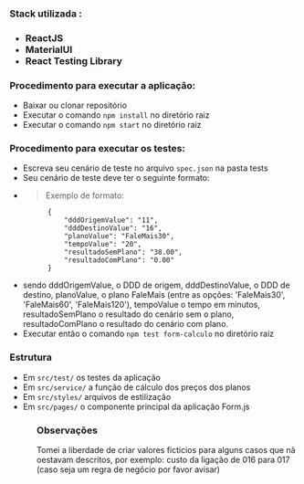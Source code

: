<h3>Stack utilizada :<h3> 
<ul>
  <li>ReactJS</li>
  <li>MaterialUI</li>
  <li>React Testing Library</li>
</ul>

<h3>Procedimento para executar a aplicação:</h3> 
<ul>
    <li>Baixar ou clonar repositório</li>
    <li>Executar o comando  <code>npm install</code> no diretório raiz</li>
    <li>Executar o comando  <code>npm start</code> no diretório raiz</li>
</ul>


<h3>Procedimento para executar os testes: </h3> 
<ul>
    <li>Escreva seu cenário de teste no arquivo <code>spec.json</code> na pasta tests <li>
    Seu cenário de teste deve ter o seguinte formato:  
    <li>
    <blockquote>Exemplo de formato:</blockquote>
        
          {
              "dddOrigemValue": "11",
              "dddDestinoValue": "16",
              "planoValue": "FaleMais30",
              "tempoValue": "20",
              "resultadoSemPlano": "38.00",
              "resultadoComPlano": "0.00"
          }
        
   </li>
  <li>
      sendo dddOrigemValue, o DDD de origem, dddDestinoValue, o DDD de destino, planoValue, o plano FaleMais (entre as opções: 'FaleMais30', 'FaleMais60', 'FaleMais120'),             tempoValue o tempo em minutos, resultadoSemPlano o resultado do cenário sem o plano, resultadoComPlano o resultado do cenário com plano. 
  </li>
  <li>Executar então o comando <code>npm test form-calculo</code> no diretório raiz</li>
</ul>

<h3>Estrutura</h3>
<ul>
  <li> Em <code>src/test/</code> os testes da aplicação</li>
  <li> Em <code>src/service/</code> a função de cálculo dos preços dos planos </li>
  <li> Em <code>src/styles/</code> arquivos de estilização</li>
  <li> Em <code>src/pages/</code> o componente principal da aplicação Form.js</li>
<ul>

<h3>Observações</h3>
Tomei a liberdade de criar valores ficticios para alguns casos que nã oestavam descritos,
por exemplo: custo da ligação de 016 para 017 (caso seja um regra de negócio por favor avisar)







